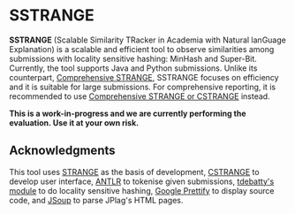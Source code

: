 # SSTRANGE
**SSTRANGE** \(Scalable Similarity TRacker in Academia with Natural lanGuage Explanation\) is a scalable and efficient tool to observe similarities among submissions with locality sensitive hashing: MinHash and Super-Bit. Currently, the tool supports Java and Python submissions. Unlike its counterpart, [Comprehensive STRANGE](https://github.com/oscarkarnalim/CSTRANGE), SSTRANGE focuses on efficiency and it is suitable for large submissions. For comprehensive reporting, it is recommended to use [Comprehensive STRANGE or CSTRANGE](https://github.com/oscarkarnalim/CSTRANGE) instead.

**This is a work-in-progress and we are currently performing the evaluation. Use it at your own risk.**

## Acknowledgments
This tool uses [STRANGE](https://github.com/oscarkarnalim/strange) as the basis of development, [CSTRANGE](https://github.com/oscarkarnalim/strange) to develop user interface, [ANTLR](https://www.antlr.org/) to tokenise given submissions, [tdebatty's module](https://github.com/tdebatty/java-LSH) to do locality sensitive hashing, [Google Prettify](https://github.com/google/code-prettify) to display source code, and [JSoup](https://jsoup.org/) to parse JPlag's HTML pages. 


